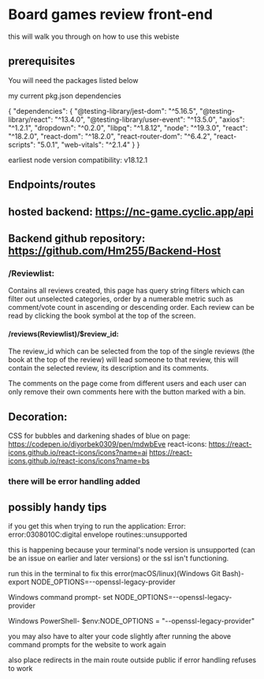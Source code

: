 # Board games review front-end

this will walk you through on how to use this webiste

## prerequisites

You will need the packages listed below

my current pkg.json dependencies

{
  "dependencies": {
    "@testing-library/jest-dom": "^5.16.5",
    "@testing-library/react": "^13.4.0",
    "@testing-library/user-event": "^13.5.0",
    "axios": "^1.2.1",
    "dropdown": "^0.2.0",
    "libpq": "^1.8.12",
    "node": "^19.3.0",
    "react": "^18.2.0",
    "react-dom": "^18.2.0",
    "react-router-dom": "^6.4.2",
    "react-scripts": "5.0.1",
    "web-vitals": "^2.1.4"
  }
}

earliest node version compatibility: v18.12.1
## Endpoints/routes 

## hosted backend: https://nc-game.cyclic.app/api
## Backend github repository: https://github.com/Hm255/Backend-Host

### /Reviewlist: 

Contains all reviews created, this page has query string filters which can filter out unselected categories, order by a numerable metric such as comment/vote count in ascending or descending order. Each review can be read by clicking the book symbol at the top of the screen. 

#### /reviews(Reviewlist)/$review_id:

The review_id which can be selected from the top of the single reviews (the book at the top of the review) will lead someone to that review, this will contain the selected review, its description and its comments.

The comments on the page come from different users and each user can only remove their own comments here with the button marked with a bin.

## Decoration:
CSS for bubbles and darkening shades of blue on page: https://codepen.io/diyorbek0309/pen/mdwbEve
react-icons: 
https://react-icons.github.io/react-icons/icons?name=ai
https://react-icons.github.io/react-icons/icons?name=bs

### there will be error handling added

## possibly handy tips

if you get this when trying to run the application: 
Error: error:0308010C:digital envelope routines::unsupported

this is happening because your terminal's node version is unsupported (can be an issue on earlier and later versions) or the ssl isn't functioning.

run this in the terminal to fix this error(macOS/linux)(Windows Git Bash)-
export NODE_OPTIONS=--openssl-legacy-provider

Windows command prompt-
set NODE_OPTIONS=--openssl-legacy-provider

Windows PowerShell-
$env:NODE_OPTIONS = "--openssl-legacy-provider"

you may also have to alter your code slightly after running the above command prompts for the website to work again

also place redirects in the main route outside public if error handling refuses to work